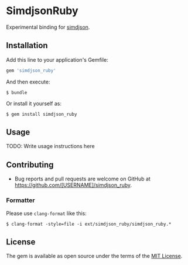 # SimdjsonRuby

Experimental binding for [simdjson](https://github.com/lemire/simdjson).

## Installation

Add this line to your application's Gemfile:

```ruby
gem 'simdjson_ruby'
```

And then execute:

    $ bundle

Or install it yourself as:

    $ gem install simdjson_ruby

## Usage

TODO: Write usage instructions here

## Contributing

- Bug reports and pull requests are welcome on GitHub at https://github.com/[USERNAME]/simdjson_ruby.

### Formatter

Please use `clang-format` like this:

```
$ clang-format -style=file -i ext/simdjson_ruby/simdjson_ruby.*
```

## License

The gem is available as open source under the terms of the [MIT License](https://opensource.org/licenses/MIT).

